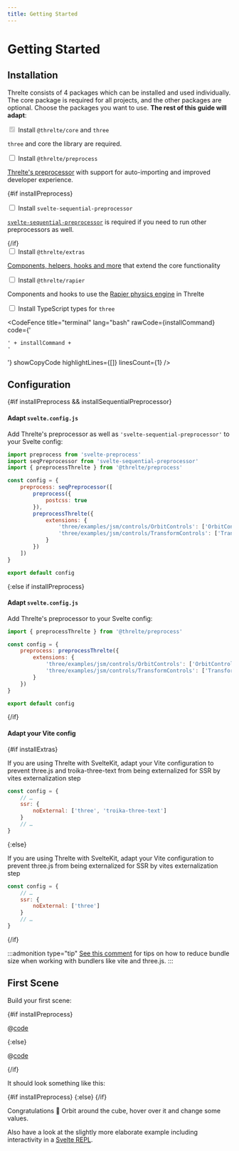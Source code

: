 ```yaml
---
title: Getting Started
---
```


<script>
	import { preprocessThrelte } from '@threlte/preprocess'
import { slide } from 'svelte/transition'

	const preprocess = '@threlte/preprocess'
	let installPreprocess = true

	const sequentialPreprocessor = 'svelte-sequential-preprocessor'
	let installSequentialPreprocessor = true

	const extras = '@threlte/extras'
	let installExtras = true

	const rapier = '@threlte/rapier'
	let installRapier = true

	const typescript = '@types/three'
	let installTypescript = true

	$: installCommand = [
		'npm i -D three',
		'@threlte/core',
		installPreprocess && preprocess,
		installPreprocess && installSequentialPreprocessor && sequentialPreprocessor,
		installExtras && extras,
		installRapier && rapier,
		installTypescript && typescript
	]
		.filter(Boolean)
		.join(' \\\n  ')
</script>

# Getting Started

## Installation

Threlte consists of 4 packages which can be installed and used individually. The core package is required for all projects, and the other packages are optional. Choose the packages you want to use. **The rest of this guide will adapt**:

<div class="flex flex-col install-script">

<div class="mb-4">
<input id="core" type="checkbox" checked disabled />
<label for="core">
Install <code>@threlte/core</code> and <code>three</code><br />
<p class="text-sm mt-0.5"><code>three</code> and core the library are required.</p>
</label>
</div>

<div class="mb-4">
<input id="preprocess" type="checkbox" bind:checked={installPreprocess} />
<label for="preprocess">
Install <code>@threlte/preprocess</code><br />
<p class="text-sm mt-0.5"><a href="/preprocess/preprocessThrelte">Threlte's preprocessor</a> with support for auto-importing and improved developer experience.</p>
</label>
</div>

{#if installPreprocess}

<div transition:slide class="mb-4">
<input id="sequentialPreprocessor" type="checkbox" bind:checked={installSequentialPreprocessor} />
<label for="sequentialPreprocessor">
Install <code>svelte-sequential-preprocessor</code><br />
<p class="text-sm mt-0.5"><a href="https://www.npmjs.com/package/svelte-sequential-preprocessor" target="_blank"><code>svelte-sequential-preprocessor</code></a> is required if you need to run other preprocessors as well.</p>
</label>
</div>
{/if}

<div class="mb-4">
<input id="extras" type="checkbox" bind:checked={installExtras} />
<label for="extras">
Install <code>@threlte/extras</code><br />
<p class="text-sm mt-0.5"><a href="/extras/use-gltf">Components, helpers, hooks and more</a> that extend the core functionality</p>
</label>
</div>

<div class="mb-4">
<input id="rapier" type="checkbox" bind:checked={installRapier} />
<label for="rapier">
Install <code>@threlte/rapier</code><br />
<p class="text-sm mt-0.5">Components and hooks to use the <a href="https://rapier.rs/" target="_blank">Rapier physics engine</a> in Threlte</p>
</label>
</div>

<div>
<input id="typescript" type="checkbox" bind:checked={installTypescript} />
<label for="typescript">
Install TypeScript types for <code>three</code><br />
</label>
</div>

</div>

<CodeFence title="terminal" lang="bash" rawCode={installCommand} code={'<pre><code><span class="line">' + installCommand + '</span></code></pre>'} showCopyCode highlightLines={[]} linesCount={1} />

## Configuration

{#if installPreprocess && installSequentialPreprocessor}

#### Adapt `svelte.config.js`

Add Threlte's preprocessor as well as `'svelte-sequential-preprocessor'` to your Svelte config:

```js lang=js|title=svelte.config.js
import preprocess from 'svelte-preprocess'
import seqPreprocessor from 'svelte-sequential-preprocessor'
import { preprocessThrelte } from '@threlte/preprocess'

const config = {
	preprocess: seqPreprocessor([
		preprocess({
			postcss: true
		}),
		preprocessThrelte({
			extensions: {
				'three/examples/jsm/controls/OrbitControls': ['OrbitControls'],
				'three/examples/jsm/controls/TransformControls': ['TransformControls']
			}
		})
	])
}

export default config
```

{:else if  installPreprocess}

#### Adapt `svelte.config.js`

Add Threlte's preprocessor to your Svelte config:

```js lang=js|title=svelte.config.js
import { preprocessThrelte } from '@threlte/preprocess'

const config = {
	preprocess: preprocessThrelte({
		extensions: {
			'three/examples/jsm/controls/OrbitControls': ['OrbitControls'],
			'three/examples/jsm/controls/TransformControls': ['TransformControls']
		}
	})
}

export default config
```

{/if}

#### Adapt your Vite config

{#if installExtras}

If you are using Threlte with SvelteKit, adapt your Vite configuration to prevent three.js and troika-three-text from being externalized for SSR by vites externalization step

```js copyHighlight{3-5}|title=vite.config.js
const config = {
	// …
	ssr: {
		noExternal: ['three', 'troika-three-text']
	}
	// …
}
```

{:else}

If you are using Threlte with SvelteKit, adapt your Vite configuration to prevent three.js from being externalized for SSR by vites externalization step

```js copyHighlight{3-5}|title=vite.config.js
const config = {
	// …
	ssr: {
		noExternal: ['three']
	}
	// …
}
```

{/if}

:::admonition type="tip"
[See this comment](https://github.com/threlte/threlte/issues/8#issuecomment-1024085864) for tips on how to reduce bundle size when working with bundlers like vite and three.js.
:::

## First Scene

Build your first scene:

{#if installPreprocess}

@[code](../examples/getting-started/preprocessed/Scene.svelte)

{:else}

@[code](../examples/getting-started/Scene.svelte)

{/if}

It should look something like this:

<script lang="ts">
import GettingStartedPreprocessed from '$examples/getting-started/preprocessed/Scene.svelte'
import GettingStarted from '$examples/getting-started/Scene.svelte'
</script>

<ExampleWrapper>

{#if installPreprocess}
<GettingStartedPreprocessed />
{:else}
<GettingStarted />
{/if}

</ExampleWrapper>

Congratulations :tada:
Orbit around the cube, hover over it and change some values.

Also have a look at the slightly more elaborate example including interactivity in a [Svelte REPL](https://svelte.dev/repl/bcb9474112ca440cb3c1f67e74250bcf?version=3.46.2).
